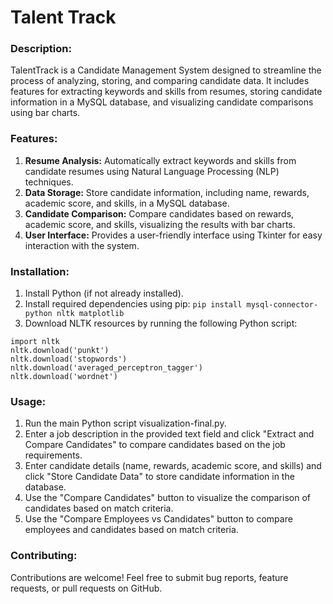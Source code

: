 # Talent Track
### Description:
TalentTrack is a Candidate Management System designed to streamline the process of analyzing, storing, and comparing candidate data. It includes features for extracting keywords and skills from resumes, storing candidate information in a MySQL database, and visualizing candidate comparisons using bar charts.

### Features:
1. **Resume Analysis:** Automatically extract keywords and skills from candidate resumes using Natural Language Processing (NLP) techniques.
2. **Data Storage:** Store candidate information, including name, rewards, academic score, and skills, in a MySQL database.
3. **Candidate Comparison:** Compare candidates based on rewards, academic score, and skills, visualizing the results with bar charts.
4. **User Interface:** Provides a user-friendly interface using Tkinter for easy interaction with the system.

### Installation:
1. Install Python (if not already installed).
2. Install required dependencies using pip:
```pip install mysql-connector-python nltk matplotlib```
3. Download NLTK resources by running the following Python script:
```
import nltk
nltk.download('punkt')
nltk.download('stopwords')
nltk.download('averaged_perceptron_tagger')
nltk.download('wordnet')
```

### Usage:
1. Run the main Python script visualization-final.py.
2. Enter a job description in the provided text field and click "Extract and Compare Candidates" to compare candidates based on the job requirements.
3. Enter candidate details (name, rewards, academic score, and skills) and click "Store Candidate Data" to store candidate information in the database.
4. Use the "Compare Candidates" button to visualize the comparison of candidates based on match criteria.
5. Use the "Compare Employees vs Candidates" button to compare employees and candidates based on match criteria.

### Contributing:
Contributions are welcome! Feel free to submit bug reports, feature requests, or pull requests on GitHub.

